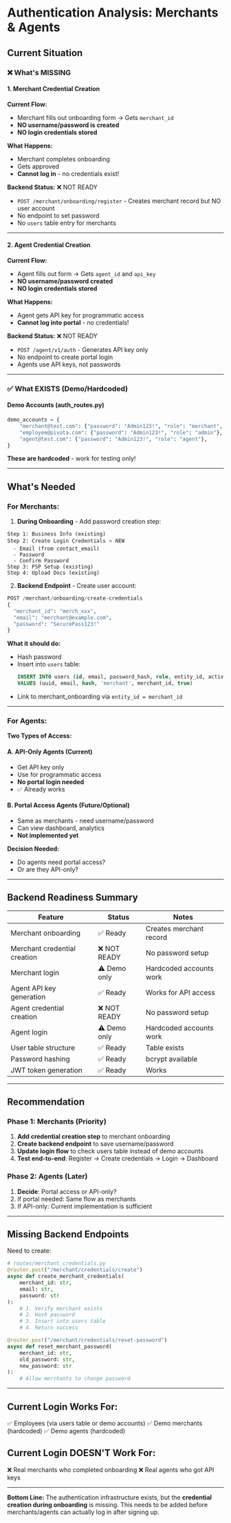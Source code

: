 # Authentication Analysis: Merchants & Agents

## Current Situation

### ❌ What's MISSING

#### 1. **Merchant Credential Creation**
**Current Flow:**
- Merchant fills out onboarding form → Gets `merchant_id`
- **NO username/password is created**
- **NO login credentials stored**

**What Happens:**
- Merchant completes onboarding
- Gets approved
- **Cannot log in** - no credentials exist!

**Backend Status:** ❌ NOT READY
- `POST /merchant/onboarding/register` - Creates merchant record but NO user account
- No endpoint to set password
- No `users` table entry for merchants

---

#### 2. **Agent Credential Creation**  
**Current Flow:**
- Agent fills out form → Gets `agent_id` and `api_key`
- **NO username/password created**
- **NO login credentials stored**

**What Happens:**
- Agent gets API key for programmatic access
- **Cannot log into portal** - no credentials!

**Backend Status:** ❌ NOT READY
- `POST /agent/v1/auth` - Generates API key only
- No endpoint to create portal login
- Agents use API keys, not passwords

---

### ✅ What EXISTS (Demo/Hardcoded)

#### Demo Accounts (auth_routes.py)
```python
demo_accounts = {
    "merchant@test.com": {"password": "Admin123!", "role": "merchant", "merchant_id": "merch_xxx"},
    "employee@pivota.com": {"password": "Admin123!", "role": "admin"},
    "agent@test.com": {"password": "Admin123!", "role": "agent"},
}
```

**These are hardcoded** - work for testing only!

---

## What's Needed

### For Merchants:

1. **During Onboarding** - Add password creation step:
```
Step 1: Business Info (existing)
Step 2: Create Login Credentials ⭐ NEW
  - Email (from contact_email)
  - Password
  - Confirm Password
Step 3: PSP Setup (existing)
Step 4: Upload Docs (existing)
```

2. **Backend Endpoint** - Create user account:
```python
POST /merchant/onboarding/create-credentials
{
  "merchant_id": "merch_xxx",
  "email": "merchant@example.com",
  "password": "SecurePass123!"
}
```

**What it should do:**
- Hash password
- Insert into `users` table:
  ```sql
  INSERT INTO users (id, email, password_hash, role, entity_id, active)
  VALUES (uuid, email, hash, 'merchant', merchant_id, true)
  ```
- Link to merchant_onboarding via `entity_id = merchant_id`

---

### For Agents:

**Two Types of Access:**

#### A. **API-Only Agents** (Current)
- Get API key only
- Use for programmatic access
- **No portal login needed**
- ✅ Already works

#### B. **Portal Access Agents** (Future/Optional)
- Same as merchants - need username/password
- Can view dashboard, analytics
- **Not implemented yet**

**Decision Needed:**
- Do agents need portal access?
- Or are they API-only?

---

## Backend Readiness Summary

| Feature | Status | Notes |
|---------|--------|-------|
| Merchant onboarding | ✅ Ready | Creates merchant record |
| Merchant credential creation | ❌ NOT READY | No password setup |
| Merchant login | ⚠️ Demo only | Hardcoded accounts work |
| Agent API key generation | ✅ Ready | Works for API access |
| Agent credential creation | ❌ NOT READY | No password setup |
| Agent login | ⚠️ Demo only | Hardcoded accounts work |
| User table structure | ✅ Ready | Table exists |
| Password hashing | ✅ Ready | bcrypt available |
| JWT token generation | ✅ Ready | Works |

---

## Recommendation

### Phase 1: Merchants (Priority)
1. **Add credential creation step** to merchant onboarding
2. **Create backend endpoint** to save username/password
3. **Update login flow** to check users table instead of demo accounts
4. **Test end-to-end**: Register → Create credentials → Login → Dashboard

### Phase 2: Agents (Later)
1. **Decide**: Portal access or API-only?
2. If portal needed: Same flow as merchants
3. If API-only: Current implementation is sufficient

---

## Missing Backend Endpoints

Need to create:

```python
# routes/merchant_credentials.py
@router.post("/merchant/credentials/create")
async def create_merchant_credentials(
    merchant_id: str,
    email: str,
    password: str
):
    # 1. Verify merchant exists
    # 2. Hash password
    # 3. Insert into users table
    # 4. Return success

@router.post("/merchant/credentials/reset-password")
async def reset_merchant_password(
    merchant_id: str,
    old_password: str,
    new_password: str
):
    # Allow merchants to change password
```

---

## Current Login Works For:
✅ Employees (via users table or demo accounts)
✅ Demo merchants (hardcoded)
✅ Demo agents (hardcoded)

## Current Login DOESN'T Work For:
❌ Real merchants who completed onboarding
❌ Real agents who got API keys

---

**Bottom Line:** 
The authentication infrastructure exists, but the **credential creation during onboarding** is missing. This needs to be added before merchants/agents can actually log in after signing up.






